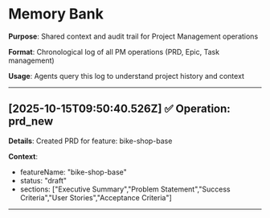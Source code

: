 # Memory Bank

**Purpose**: Shared context and audit trail for Project Management operations

**Format**: Chronological log of all PM operations (PRD, Epic, Task management)

**Usage**: Agents query this log to understand project history and context

---


## [2025-10-15T09:50:40.526Z] ✅ Operation: prd_new

**Details**: Created PRD for feature: bike-shop-base

**Context**:
- featureName: "bike-shop-base"
- status: "draft"
- sections: ["Executive Summary","Problem Statement","Success Criteria","User Stories","Acceptance Criteria"]

---
